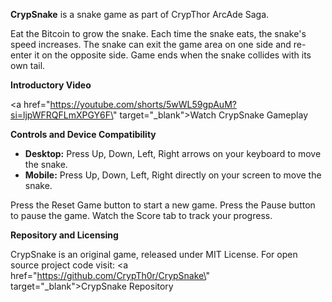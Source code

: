 **CrypSnake** is a snake game as part of CrypThor ArcAde Saga.

Eat the Bitcoin to grow the snake. Each time the snake eats, the snake's speed increases. The snake can exit the game area on one side and re-enter it on the opposite side. Game ends when the snake collides with its own tail.

**Introductory Video**

<a href=\"https://youtube.com/shorts/5wWL59gpAuM?si=ljpWFRQFLmXPGY6F\" target=\"_blank\">Watch CrypSnake Gameplay</a>

**Controls and Device Compatibility**
- **Desktop:** Press Up, Down, Left, Right arrows on your keyboard to move the snake.
- **Mobile:** Press Up, Down, Left, Right directly on your screen to move the snake.

Press the Reset Game button to start a new game. Press the Pause button to pause the game. Watch the Score tab to track your progress.

**Repository and Licensing**

CrypSnake is an original game, released under MIT License. For open source project code visit: <a href=\"https://github.com/CrypTh0r/CrypSnake\" target=\"_blank\">CrypSnake Repository</a>